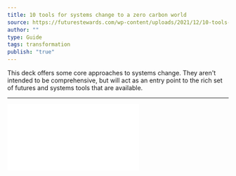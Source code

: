 ```yaml
---
title: 10 tools for systems change to a zero carbon world
source: https://futurestewards.com/wp-content/uploads/2021/12/10-tools-for-systems-change-to-a-zero-carbon-world.pdf
author: ""
type: Guide
tags: transformation
publish: "true"
---
```


This deck offers some core approaches to systems change. They aren't intended to be comprehensive, but will act as an entry point to the rich set of futures and systems tools that are available.

---

![](attachments/10-tools-for-systems-change-to-a-zero-carbon-world.pdf)